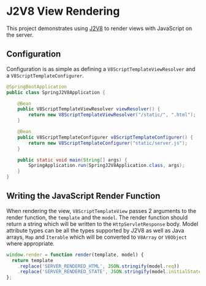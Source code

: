 # J2V8 View Rendering

This project demonstrates using [J2V8](https://github.com/eclipsesource/J2V8) to render views with JavaScript on the server.

## Configuration
Configuration is as simple as defining a `V8ScriptTemplateViewResolver` and a `V8ScriptTemplateConfigurer`.

```java
@SpringBootApplication
public class SpringJ2V8Application {

    @Bean
    public V8ScriptTemplateViewResolver viewResolver() {
        return new V8ScriptTemplateViewResolver("/static/", ".html");
    }

    @Bean
    public V8ScriptTemplateConfigurer v8ScriptTemplateConfigurer() {
        return new V8ScriptTemplateConfigurer("static/server.js");
    }

    public static void main(String[] args) {
        SpringApplication.run(SpringJ2V8Application.class, args);
    }
}
```

## Writing the JavaScript Render Function
When rendering the view, `V8ScriptTemplateView` passes 2 arguments to the render function, the `template` and the `model`.
The render function should return a string which will be written to the `HttpServletResponse` body.  Model attribute types
can be all the types supported by J2V8 as well as Java arrays, `Map` and `Iterable` which will be converted to `V8Array`
or `V8Object` where appropriate.

```javascript
window.render = function render(template, model) {
  return template
    .replace('SERVER_RENDERED_HTML', JSON.stringify(model.req))
    .replace('SERVER_RENDERED_STATE', JSON.stringify(model.initialState));
};
```